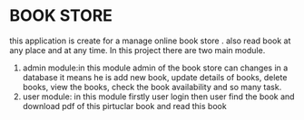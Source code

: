 # BOOK STORE
this application is create for a manage online book store . 
also read book at any place and at any time. 
In this project there are two main module. 
1. admin module:in this module admin of the book store can changes in a database it means he is add new book, update details of books, delete  books, view the books, check the book availability and so many task.
2. user module: in this  module firstly user login then user find the book and download pdf of this pirtuclar book and read this book
  
